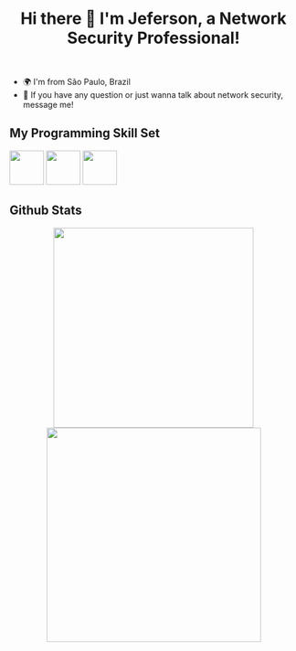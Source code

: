 # <div align="center"> Hi there 👋 I'm Jeferson, a Network Security Professional!</div>

<br>

- 🌍 I'm from São Paulo, Brazil
- 💬 If you have any question or just wanna talk about network security, message me!

## My Programming Skill Set

<div>
  <img width="60px" src="https://cdn.jsdelivr.net/gh/devicons/devicon@latest/icons/c/c-original.svg" />
  <img width="60px" src="https://cdn.jsdelivr.net/gh/devicons/devicon@latest/icons/python/python-original.svg" />
  <img width="60px" src="https://cdn.jsdelivr.net/gh/devicons/devicon@latest/icons/bash/bash-original.svg" />
</div>

## Github Stats

<div align="center">
  <img width="350px" src="https://github-readme-stats.vercel.app/api?username=s4in77&show_icons=true&count_private=true&hide_border=true" />
  
  <img width="375px" src="https://github-readme-stats.vercel.app/api/top-langs/?username=s4in77&hide_border=true&layout=compact"  />
</div>



